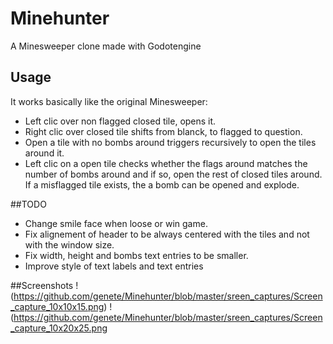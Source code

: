 # Minehunter
A Minesweeper clone made with Godotengine

## Usage
It works basically like the original Minesweeper:
* Left clic over non flagged closed tile, opens it.
* Right clic over closed tile shifts from blanck, to flagged to question.
* Open a tile with no bombs around triggers recursively to open the tiles around it.
* Left clic on a open tile checks whether the flags around matches the number of bombs around and if so, open the rest of closed tiles around. If a misflagged tile exists, the a bomb can be opened and explode.

##TODO
* Change smile face when loose or win game.
* Fix alignement of header to be always centered with the tiles and not with the window size.
* Fix width, height and bombs text entries to be smaller.
* Improve style of text labels and text entries

##Screenshots
!(https://github.com/genete/Minehunter/blob/master/sreen_captures/Screen_capture_10x10x15.png)
!(https://github.com/genete/Minehunter/blob/master/sreen_captures/Screen_capture_10x20x25.png
